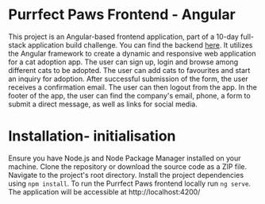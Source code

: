 # Purrfect Paws Frontend - Angular

This project is an Angular-based frontend application, part of a 10-day full-stack application build challenge. You can find the backend [here](https://github.com/EleniSolaki/purrfect-paws-backend-spring). It utilizes the Angular framework to create a dynamic and responsive web application for a cat adoption app. The user can sign up, login and browse among different cats to be adopted. The user can add cats to favourites and start an inquiry for adoption. After successful submission of the form, the user receives a confirmation email. The user can then logout from the app. In the footer of the app, the user can find the company's email, phone, a form to submit a direct message, as well as links for social media. 

# Installation- initialisation 

Ensure you have Node.js and Node Package Manager installed on your machine. Clone the repository or download the source code as a ZIP file. Navigate to the project's root directory. Install the project dependencies using `npm install`.
To run the Purrfect Paws frontend locally run `ng serve`. The application will be accessible at http://localhost:4200/


